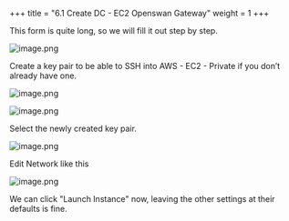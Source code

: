 +++
title = "6.1 Create DC - EC2 Openswan Gateway"
weight = 1
+++


This form is quite long, so we will fill it out step by step.


![image.png](/images/004-iv-setup-vpc-dc-resources/006-6-ec2-dc-ec2-openswan-gateway/20-876740-image.png)


Create a key pair to be able to SSH into AWS - EC2 - Private if you don’t already have one.


![image.png](/images/004-iv-setup-vpc-dc-resources/006-6-ec2-dc-ec2-openswan-gateway/20-359569-image.png)


![image.png](/images/004-iv-setup-vpc-dc-resources/006-6-ec2-dc-ec2-openswan-gateway/20-759636-image.png)


Select the newly created key pair.


![image.png](/images/004-iv-setup-vpc-dc-resources/006-6-ec2-dc-ec2-openswan-gateway/20-541170-image.png)


Edit Network like this


![image.png](/images/004-iv-setup-vpc-dc-resources/006-6-ec2-dc-ec2-openswan-gateway/20-566513-image.png)


We can click "Launch Instance" now, leaving the other settings at their defaults is fine.


